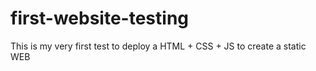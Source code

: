 # first-website-testing
This is my very first test to deploy a HTML + CSS + JS to create a static WEB
